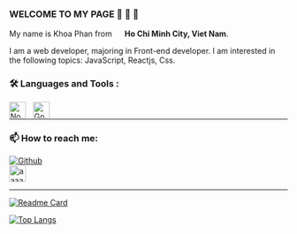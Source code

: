 <h3 > WELCOME TO MY PAGE 👋 👋 👋 </h3>
  
<p> My name is Khoa Phan from <img src="https://cdn-icons-png.flaticon.com/512/323/323319.png" width="15"/> <b>Ho Chi Minh City, Viet Nam</b>. </p>
<p> I am a web developer, majoring in Front-end developer. I am interested in the following topics: JavaScript, Reactjs, Css. </p >

### :hammer_and_wrench: Languages and Tools :

<img align="left" alt="NodeJS" width="30px" style="padding-right:10px;" src="https://cdn.jsdelivr.net/gh/devicons/devicon/icons/nodejs/nodejs-original.svg" />
<img align="left" alt="Go" width="30px" style="padding-right:10px;" src="https://cdn.jsdelivr.net/gh/devicons/devicon/icons/react/react-original.svg" />

<br>
<hr>

<h3> 📫  How to reach me: </h3>
<p>
  <a href="https://github.com/khoaphan1161996" target="_blank"><img alt="Github" src="https://img.shields.io/badge/GitHub-%2312100E.svg?&style=for-the-badge&logo=Github&logoColor=white" /></a>
  <br>
  <a href="https://www.linkedin.com/in/khoa-phan-7b811b224" target="blank"><img align="center" width src="https://raw.githubusercontent.com/rahuldkjain/github-profile-readme-generator/master/src/images/icons/Social/linked-in-alt.svg" alt="aaaaakhoa" height="30" width="40" /></a>
</p>

<hr>

[![Readme Card](https://github-readme-stats.vercel.app/api/pin/?username=khoaphan1161996&repo=jobster&theme=radical&show_icons=true)](https://github.com/khoaphan1161996/jobster)

[![Top Langs](https://github-readme-stats.vercel.app/api/top-langs/?username=khoaphan1161996&layout=compact&theme=vision-friendly-dark)](https://github.com/anuraghazra/github-readme-stats)
